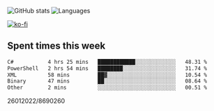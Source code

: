 ![GitHub stats](https://github-readme-stats.vercel.app/api?username=emipa606&theme=github_dark&show_icons=true) 
![Languages](https://github-readme-stats.vercel.app/api/top-langs/?username=emipa606&theme=github_dark&layout=compact)

[![ko-fi](https://ko-fi.com/img/githubbutton_sm.svg)](https://ko-fi.com/G2G55DDYD)

## Spent times this week
<!--START_SECTION:waka-->

```txt
C#           4 hrs 25 mins   ████████████░░░░░░░░░░░░░   48.31 %
PowerShell   2 hrs 54 mins   ████████░░░░░░░░░░░░░░░░░   31.74 %
XML          58 mins         ██▓░░░░░░░░░░░░░░░░░░░░░░   10.54 %
Binary       47 mins         ██░░░░░░░░░░░░░░░░░░░░░░░   08.64 %
Other        2 mins          ░░░░░░░░░░░░░░░░░░░░░░░░░   00.51 %
```

<!--END_SECTION:waka-->


26012022/8690260
